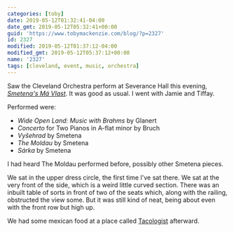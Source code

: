 ```yaml
---
categories: [toby]
date: 2019-05-12T01:32:41-04:00
date_gmt: 2019-05-12T05:32:41+00:00
guid: 'https://www.tobymackenzie.com/blog/?p=2327'
id: 2327
modified: 2019-05-12T01:37:12-04:00
modified_gmt: 2019-05-12T05:37:12+00:00
name: '2327'
tags: [cleveland, event, music, orchestra]
---
```


Saw the Cleveland Orchestra perform at Severance Hall this evening, [*Smetena's Má Vlast*](https://www.clevelandorchestra.com/1819-concerts-pdps/1819-tco-classical-series-concerts/week-21/?performanceNumber=16788).<!--more-->  It was good as usual.  I went with Jamie and Tiffay. 

Performed were:

- *Wide Open Land: Music with Brahms* by Glanert
- *Concerto* for Two Pianos in A-flat minor by Bruch
- *Vyšehrad* by Smetena
- *The Moldau* by Smetena
- *Sárka* by Smetena

I had heard The Moldau performed before, possibly other Smetena pieces.

We sat in the upper dress circle, the first time I've sat there.  We sat at the very front of the side, which is a weird little curved section.  There was an inbuilt table of sorts in front of two of the seats which, along with the railing, obstructed the view some.  But it was still kind of neat, being about even with the front row but high up.

We had some mexican food at a place called [Tacologist](https://www.google.com/maps/place/Tacologist+Tacos-Tequila-Margaritas/@41.5055694,-81.6107047,15z/data=!4m8!1m2!2m1!1smexican+near+severance+hall!3m4!1s0x0:0x8e1b2f8f2ed07c33!8m2!3d41.5093165!4d-81.6052893) afterward.
